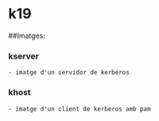 # k19

##Imatges:

### kserver
	- imatge d'un servidor de kerberos

### khost
	- imatge d'un client de kerberos amb pam
